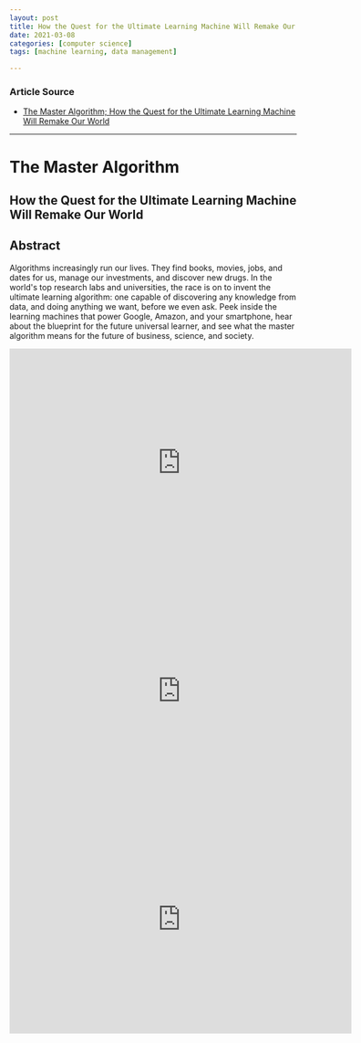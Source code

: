 ```yaml
---
layout: post
title: How the Quest for the Ultimate Learning Machine Will Remake Our World 
date: 2021-03-08
categories: [computer science]
tags: [machine learning, data management]

---
```


### Article Source

* [The Master Algorithm; How the Quest for the Ultimate Learning Machine Will Remake Our World](https://www.youtube.com/watch?v=8Ppqep-KAYI&t=2810s)

---

# The Master Algorithm
## How the Quest for the Ultimate Learning Machine Will Remake Our World

## Abstract

Algorithms increasingly run our lives. They find books, movies, jobs, and dates for us, manage our investments, and discover new drugs. In the world's top research labs and universities, the race is on to invent the ultimate learning algorithm: one capable of discovering any knowledge from data, and doing anything we want, before we even ask. Peek inside the learning machines that power Google, Amazon, and your smartphone, hear about the blueprint for the future universal learner, and see what the master algorithm means for the future of business, science, and society.


<iframe width="600" height="400" src="https://www.youtube.com/embed/8Ppqep-KAYI" frameborder="0" allow="accelerometer; autoplay; clipboard-write; encrypted-media; gyroscope; picture-in-picture" allowfullscreen></iframe>


<iframe width="600" height="400" src="https://www.youtube.com/embed/B8J4uefCQMc" frameborder="0" allow="accelerometer; autoplay; clipboard-write; encrypted-media; gyroscope; picture-in-picture" allowfullscreen></iframe>

<iframe width="600" height="400" src="https://www.youtube.com/embed/qIZ5PXLVZfo" frameborder="0" allow="accelerometer; autoplay; clipboard-write; encrypted-media; gyroscope; picture-in-picture" allowfullscreen></iframe>